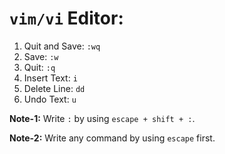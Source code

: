 # `vim/vi` Editor:

1. Quit and Save: `:wq`
2. Save: `:w`
2. Quit: `:q`
3. Insert Text: `i`
4. Delete Line: `dd`
5. Undo Text: `u`


**Note-1:** Write `:` by using `escape + shift + :`.

**Note-2:** Write any command by using `escape` first.
